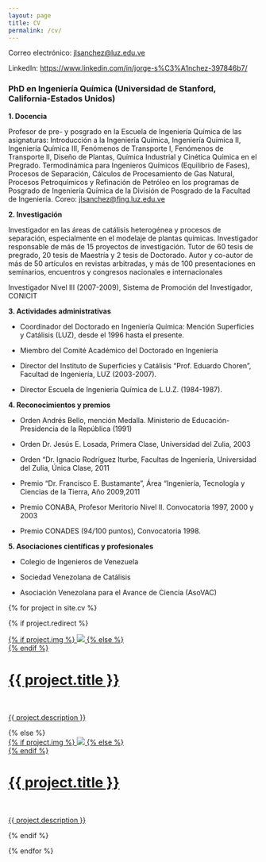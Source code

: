 ```yaml
---
layout: page
title: CV
permalink: /cv/
---
```


Correo electrónico: jlsanchez@luz.edu.ve

LinkedIn: https://www.linkedin.com/in/jorge-s%C3%A1nchez-397846b7/

### PhD en Ingeniería Química (Universidad de Stanford, California-Estados Unidos)

**1. Docencia**

Profesor de pre- y posgrado en la Escuela de Ingeniería Química de las asignaturas: Introducción a la Ingeniería Química, Ingeniería Química II, Ingeniería Química III, Fenómenos de Transporte I, Fenómenos de Transporte II, Diseño de Plantas, Química Industrial y Cinética Química en el Pregrado. Termodinámica para Ingenieros Químicos (Equilibrio de Fases), Procesos de Separación, Cálculos de Procesamiento de Gas Natural, Procesos Petroquímicos y Refinación de Petróleo en los programas de Posgrado de Ingeniería Química de la División de Posgrado de la Facultad de Ingeniería. Coreo: jlsanchez@fing.luz.edu.ve

**2. Investigación**

Investigador en las áreas de catálisis heterogénea y procesos de separación, especialmente en el modelaje de plantas químicas. Investigador responsable de más de 15 proyectos de investigación. Tutor de 60 tesis de pregrado, 20 tesis de Maestría y 2 tesis de Doctorado. Autor y co-autor de más de 50 artículos en revistas arbitradas, y más de 100 presentaciones en seminarios, encuentros y congresos nacionales e internacionales

Investigador Nivel III (2007-2009), Sistema de Promoción del Investigador, CONICIT

**3. Actividades administrativas**

- Coordinador del Doctorado en Ingeniería Química: Mención Superficies y Catálisis (LUZ), desde el 1996 hasta el presente.

- Miembro del Comité Académico del Doctorado en Ingeniería

- Director del Instituto de Superficies y Catálisis “Prof. Eduardo Choren”, Facultad de Ingeniería, LUZ (2003-2007).

- Director Escuela de Ingeniería Química de L.U.Z. (1984-1987).

**4. Reconocimientos y premios**

- Orden Andrés Bello, mención Medalla. Ministerio de Educación-Presidencia de la República (1991)

- Orden Dr. Jesús E. Losada, Primera Clase, Universidad del Zulia, 2003

- Orden “Dr. Ignacio Rodríguez Iturbe, Facultas de Ingeniería, Universidad del Zulia, Única Clase, 2011

- Premio “Dr. Francisco E. Bustamante”, Área “Ingeniería, Tecnología y Ciencias de la Tierra, Año 2009,2011

- Premio CONABA, Profesor Meritorio Nivel II. Convocatoria 1997, 2000 y 2003

- Premio CONADES (94/100 puntos), Convocatoria 1998.

**5. Asociaciones científicas y profesionales**

- Colegio de Ingenieros de Venezuela

- Sociedad Venezolana de Catálisis

- Asociación Venezolana para el Avance de Ciencia (AsoVAC)

{% for project in site.cv %}

{% if project.redirect %}

<div class="project">
    <div class="thumbnail">
        <a href="{{ project.redirect }}" target="_blank">
        {% if project.img %}
        <img class="thumbnail" src="{{ project.img | prepend: site.baseurl | prepend: site.url }}"/>
        {% else %}
        <div class="thumbnail blankbox"></div>
        {% endif %}    
        <span>
            <h1>{{ project.title }}</h1>
            <br/>
            <p>{{ project.description }}</p>
        </span>
        </a>
    </div>
</div>
{% else %}

<div class="project ">
    <div class="thumbnail">
        <a href="{{ project.url | prepend: site.baseurl | prepend: site.url }}">
        {% if project.img %}
        <img class="thumbnail" src="{{ project.img | prepend: site.baseurl | prepend: site.url }}"/>
        {% else %}
        <div class="thumbnail blankbox"></div>
        {% endif %}    
        <span>
            <h1>{{ project.title }}</h1>
            <br/>
            <p>{{ project.description }}</p>
        </span>
        </a>
    </div>
</div>

{% endif %}

{% endfor %}
